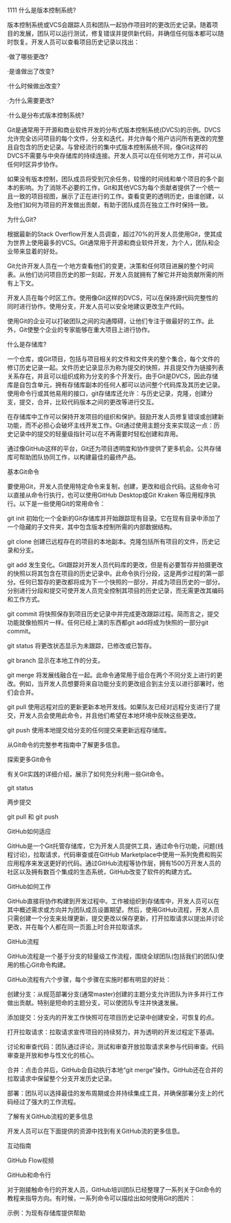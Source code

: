 1111
什么是版本控制系统?

版本控制系统或VCS会跟踪人员和团队一起协作项目时的更改历史记录。随着项目的发展，团队可以运行测试，修复错误并提供新代码，并确信任何版本都可以随时恢复。开发人员可以查看项目历史记录以找出：

·做了哪些更改?

·是谁做出了改变?

·什么时候做出改变?

·为什么需要更改?

·什么是分布式版本控制系统?

Git是通常用于开源和商业软件开发的分布式版本控制系统(DVCS)的示例。DVCS允许完全访问项目的每个文件，分支和迭代，并允许每个用户访问所有更改的完整且自包含的历史记录。与曾经流行的集中式版本控制系统不同，像Git这样的DVCS不需要与中央存储库的持续连接。开发人员可以在任何地方工作，并可以从任何时区异步协作。

如果没有版本控制，团队成员将受到冗余任务，较慢的时间线和单个项目的多个副本的影响。为了消除不必要的工作，Git和其他VCS为每个贡献者提供了一个统一且一致的项目视图，展示了正在进行的工作。查看变更的透明历史，由谁创建，以及他们如何为项目的开发做出贡献，有助于团队成员在独立工作时保持一致。

为什么Git?

根据最新的Stack Overflow开发人员调查，超过70%的开发人员使用Git，使其成为世界上使用最多的VCS。Git通常用于开源和商业软件开发，为个人，团队和企业带来显着的好处。

Git允许开发人员在一个地方查看他们的变更，决策和任何项目进展的整个时间表。从他们访问项目历史的那一刻起，开发人员就拥有了解它并开始贡献所需的所有上下文。

开发人员在每个时区工作。使用像Git这样的DVCS，可以在保持源代码完整性的同时进行协作。使用分支，开发人员可以安全地建议更改生产代码。

使用Git的企业可以打破团队之间的沟通障碍，让他们专注于做最好的工作。此外，Git使整个企业的专家能够在重大项目上进行协作。

什么是存储库?

一个仓库，或Git项目，包括与项目相关的文件和文件夹的整个集合，每个文件的修订历史记录一起。文件历史记录显示为称为提交的快照，并且提交作为链接列表关系存在，并且可以组织成称为分支的多个开发行。由于Git是DVCS，因此存储库是自包含单元，拥有存储库副本的任何人都可以访问整个代码库及其历史记录。使用命令行或其他易用的接口，git存储库还允许：与历史记录，克隆，创建分支，提交，合并，比较代码版本之间的更改等进行交互。

在存储库中工作可以保持开发项目的组织和保护。鼓励开发人员修复错误或创建新功能，而不必担心会破坏主线开发工作。Git通过使用主题分支来实现这一点：历史记录中的提交的轻量级指针可以在不再需要时轻松创建和弃用。

通过像GitHub这样的平台，Git还为项目透明度和协作提供了更多机会。公共存储库可帮助团队协同工作，以构建最佳的最终产品。

基本Git命令

要使用Git，开发人员使用特定命令来复制，创建，更改和组合代码。这些命令可以直接从命令行执行，也可以使用GitHub Desktop或Git Kraken 等应用程序执行。以下是一些使用Git的常用命令：

git init
初始化一个全新的Git存储库并开始跟踪现有目录。它在现有目录中添加了一个隐藏的子文件夹，其中包含版本控制所需的内部数据结构。

git clone
创建已远程存在的项目的本地副本。克隆包括所有项目的文件，历史记录和分支。

git add
发生变化。Git跟踪对开发人员代码库的更改，但是有必要暂存并拍摄更改的快照以将其包含在项目的历史记录中。此命令执行分段，这是两步过程的第一部分。任何已暂存的更改都将成为下一个快照的一部分，并成为项目历史的一部分。分别进行分段和提交可使开发人员完全控制其项目的历史记录，而无需更改其编码和工作方式。

git commit
将快照保存到项目历史记录中并完成更改跟踪过程。简而言之，提交功能就像拍照片一样。任何已经上演的东西都git add将成为快照的一部分git commit。

git status
将更改状态显示为未跟踪，已修改或已暂存。

git branch
显示在本地工作的分支。

git merge
将发展线融合在一起。此命令通常用于组合在两个不同分支上进行的更改。例如，当开发人员想要将来自功能分支的更改组合到主分支以进行部署时，他们会合并。

git pull
使用远程对应的更新更新本地开发线。如果队友已经对远程分支进行了提交，开发人员会使用此命令，并且他们希望在本地环境中反映这些更改。

git push
使用本地提交给分支的任何提交来更新远程存储库。

从Git命令的完整参考指南中了解更多信息。

探索更多Git命令

有关Git实践的详细介绍，展示了如何充分利用一些Git命令。

git status

两步提交

git pull 和 git push

GitHub如何适应

GitHub是一个Git托管存储库，它为开发人员提供工具，通过命令行功能，问题(线程讨论)，拉取请求，代码审查或在GitHub Marketplace中使用一系列免费和购买应用程序来发送更好的代码。通过GitHub流程等协作层，拥有1500万开发人员的社区以及拥有数百个集成的生态系统，GitHub改变了软件的构建方式。

GitHub如何工作

GitHub直接将协作构建到开发过程中。工作被组织到存储库中，开发人员可以在其中概述需求或方向并为团队成员设置期望。然后，使用GitHub流程，开发人员只需创建一个分支来处理更新，提交更改以保存更新，打开拉取请求以提出并讨论更改，并在每个人都在同一页面上时合并拉取请求。

GitHub流程

GitHub流程是一个基于分支的轻量级工作流程，围绕全球团队(包括我们的团队)使用的核心Git命令构建。

GitHub流程有六个步骤，每个步骤在实施时都有明显的好处：

创建分支：从规范部署分支(通常master)创建的主题分支允许团队为许多并行工作做出贡献。特别是短命的主题分支，可以使团队专注并快速发展。

添加提交：分支内的开发工作快照可在项目历史记录中创建安全，可恢复的点。

打开拉取请求：拉取请求宣传项目的持续努力，并为透明的开发过程定下基调。

讨论和审查代码：团队通过评论，测试和审查开放拉取请求来参与代码审查。代码审查是开放和参与性文化的核心。

合并：点击合并后，GitHub会自动执行本地“git merge”操作。GitHub还在合并的拉取请求中保留整个分支开发历史记录。

部署：团队可以选择最佳的发布周期或合并持续集成工具，并确保部署分支上的代码经过了强大的工作流程。

了解有关GitHub流程的更多信息

开发人员可以在下面提供的资源中找到有关GitHub流的更多信息。

互动指南

GitHub Flow视频

GitHub和命令行

对于刚接触命令行的开发人员，GitHub培训团队已经整理了一系列关于Git命令的教程来指导方向。有时候，一系列命令可以描绘出如何使用Git的图片：

示例：为现有存储库提供帮助
